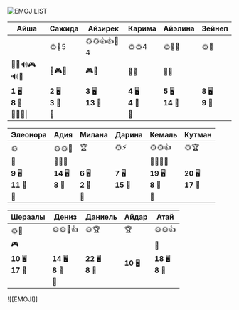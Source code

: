 ![EMOJILIST](EMOJILIST)

| Айша                      | Сажида                | Айзирек                | Карима                | Айэлина                | Зейнеп                |
| ------------------------- | --------------------- | ---------------------- | --------------------- | ---------------------- | --------------------- |
|                           | 🌞🏅️5                | 🌞🌞👍👍🔑4            | 🌞🌞4                 | 🌞🏅️👻                | 🌞🧐                  |
| 🔔🔔🔊🎮🔊🔔              | 🔔🎮🔔                | 🎮🔔                   | 🔔🔔                  | 🔔🔔                   |                       |
| **1** 🖥️<br>**8** 🏫<br> | **2** 🖥️<br>**3** 🏫 | **3** 🖥️<br>**13** 🏫 | **4** 🖥️<br>**4** 🏫 | **5** 🖥️<br>**14** 🏫 | **8** 🖥️<br>**9** 🏫 |
| 👻👻👻\|                  | 👻                    |                        | 👻                    |                        |                       |

| Элеонора               | Адия                   | Милана                | Дарина                 | Кемаль                 | Кутман                  |
| ---------------------- | ---------------------- | --------------------- | ---------------------- | ---------------------- | ----------------------- |
| 🌞                     | 🌞🌞🏅️                | 🏆                    | 🌞⚡                    | 🌞🌞👍                 | 🌞🏆                    |
| 🔔                     | 🔔🔔🔔                 |                       |                        | 🔔🔔🔔🔔               |                         |
| **9** 🖥️<br>**11** 🏫 | **14** 🖥️<br>**8** 🏫 | **6** 🖥️<br>**2** 🏫 | **7** 🖥️<br>**15** 🏫 | **19** 🖥️<br>**8** 🏫 | **20** 🖥️<br>**17** 🏫 |
| 👻                     |                        | 👻                    |                        | 👻                     |                         |

| Шераалы                 | Дениз                  | Даниель                | Айдар      | Атай                   |
| ----------------------- | ---------------------- | ---------------------- | ---------- | ---------------------- |
| 🌞🌈                    | 🌞🌞🔑👍               | 🌞🏆                   | 🏆         | 🌞🌞👍                 |
| 🎮                      |                        |                        |            | 🔔                     |
| **10** 🖥️<br>**17** 🏫 | **14** 🖥️<br>**8** 🏫 | **22** 🖥️<br>**8** 🏫 | **10** 🖥️ | **18** 🖥️<br>**8** 🏫 |
|                         | 👻                     |                        |            |                        |

![[EMOJI]]
